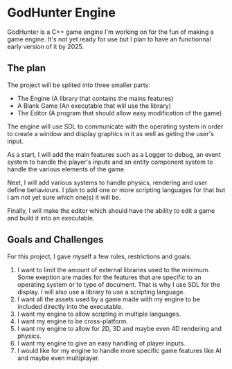 # GodHunter Engine

GodHunter is a C++ game engine I'm working on for the fun of making a game engine. It's not yet ready for use but I plan to have an functionnal early version of it by 2025.

## The plan
The project will be splited into three smaller parts:
- The Engine (A library that contains the mains features)
- A Blank Game (An executable that will use the library)
- The Editor (A program that should allow easy modification of the game)

The engine will use SDL to communicate with the operating system in order to create a window and display graphics in it as well as geting the user's input.

As a start, I will add the main features such as a Logger to debug, an event system to handle the player's inputs and an entity component system to handle the various elements of the game.

Next, I will add various systems to handle physics, rendering and user define behaviours. I plan to add one or more scripting languages for that but I am not yet sure which one(s) it will be.

Finally, I will make the editor which should have the ability to edit a game and build it into an executable.

## Goals and Challenges
For this project, I gave myself a few rules, restrictions and goals:
1. I want to limit the amount of external libraries used to the minimum. Some exeption are mades for the features that are specific to an operating system or to type of document. That is why I use SDL for the display. I will also use a library to use a scripting language.
2. I want all the assets used by a game made with my engine to be included directly into the executable. 
3. I want my engine to allow scripting in multiple languages.
4. I want my engine to be cross-platform.
5. I want my engine to allow for 2D, 3D and maybe even 4D rendering and physics.
6. I want my engine to give an easy handling of player inputs.
7. I would like for my engine to handle more specific game features like AI and maybe even multiplayer.